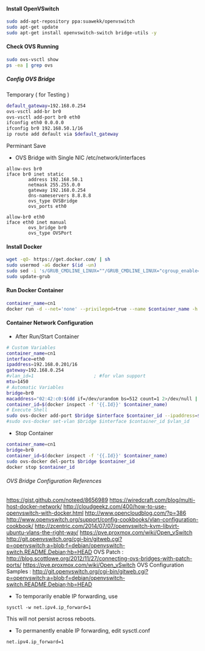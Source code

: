 #### Install OpenVSwitch
```sh
sudo add-apt-repository ppa:suawekk/openvswitch
sudo apt-get update
sudo apt-get install openvswitch-switch bridge-utils -y
```
#### Check OVS Running
```sh
sudo ovs-vsctl show
ps -ea | grep ovs
```

##### Config OVS Bridge
Temporary ( for Testing )
```sh
default_gateway=192.168.0.254
ovs-vsctl add-br br0
ovs-vsctl add-port br0 eth0
ifconfig eth0 0.0.0.0
ifconfig br0 192.168.50.1/16
ip route add default via $default_gateway
```

Perminant Save
- OVS Bridge with Single NIC
/etc/network/interfaces
```
allow-ovs br0
iface br0 inet static
        address 192.168.50.1
        netmask 255.255.0.0
        gateway 192.168.0.254
        dns-nameservers 8.8.8.8
        ovs_type OVSBridge
        ovs_ports eth0

allow-br0 eth0
iface eth0 inet manual
        ovs_bridge br0
        ovs_type OVSPort
```

#### Install Docker
```sh
wget -qO- https://get.docker.com/ | sh
sudo usermod -aG docker $(id -un)
sudo sed -i 's/GRUB_CMDLINE_LINUX=""/GRUB_CMDLINE_LINUX="cgroup_enable=memory swapaccount=1"/g' /etc/default/grub
sudo update-grub
```

#### Run Docker Container
```sh
container_name=cn1
docker run -d --net='none' --privileged=true --name $container_name -h $container_name --add-host="$container_name:127.0.1.1" mcphub/ubuntu-sd:14.04
```

#### Container Network Configuration
- After Run/Start Container
```sh
# Custom Variables
container_name=cn1
interface=eth0
ipaddress=192.168.0.201/16
gateway=192.168.0.254
#vlan_id=1                      ; #for vlan support
mtu=1450
# Automatic Variables
bridge=br0
macaddress="02:42:c0:$(dd if=/dev/urandom bs=512 count=1 2>/dev/null | md5sum | sed 's/^\(..\)\(..\)\(..\).*$/\1:\2:\3/')"
container_id=$(docker inspect -f '{{.Id}}' $container_name)
# Execute Shell
sudo ovs-docker add-port $bridge $interface $container_id --ipaddress=$ipaddress --gateway=$gateway --macaddress=$macaddress --mtu=$mtu
#sudo ovs-docker set-vlan $bridge $interface $container_id $vlan_id       ; #for vlan support   
```

- Stop Container
```sh
container_name=cn1
bridge=br0
container_id=$(docker inspect -f '{{.Id}}' $container_name)
sudo ovs-docker del-ports $bridge $container_id
docker stop $container_id
```

###### OVS Bridge Configuration References
https://gist.github.com/noteed/8656989
https://wiredcraft.com/blog/multi-host-docker-network/
http://cloudgeekz.com/400/how-to-use-openvswitch-with-docker.html
http://www.opencloudblog.com/?p=386
http://www.openvswitch.org/support/config-cookbooks/vlan-configuration-cookbook/
http://zcentric.com/2014/07/07/openvswitch-kvm-libvirt-ubuntu-vlans-the-right-way/
https://pve.proxmox.com/wiki/Open_vSwitch
http://git.openvswitch.org/cgi-bin/gitweb.cgi?p=openvswitch;a=blob;f=debian/openvswitch-switch.README.Debian;hb=HEAD
OVS Patch : http://blog.scottlowe.org/2012/11/27/connecting-ovs-bridges-with-patch-ports/
https://pve.proxmox.com/wiki/Open_vSwitch
OVS Configuration Samples : http://git.openvswitch.org/cgi-bin/gitweb.cgi?p=openvswitch;a=blob;f=debian/openvswitch-switch.README.Debian;hb=HEAD

- To temporarily enable IP forwarding, use 
```
sysctl -w net.ipv4.ip_forward=1
```
This will not persist across reboots.

- To permanently enable IP forwarding, edit sysctl.conf 
```
net.ipv4.ip_forward=1
```
